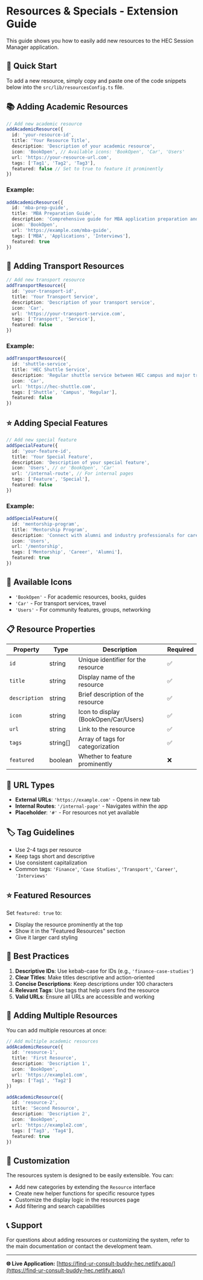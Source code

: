 # Resources & Specials - Extension Guide

This guide shows you how to easily add new resources to the HEC Session Manager application.

## 🚀 Quick Start

To add a new resource, simply copy and paste one of the code snippets below into the `src/lib/resourcesConfig.ts` file.

## 📚 Adding Academic Resources

```typescript
// Add new academic resource
addAcademicResource({
  id: 'your-resource-id',
  title: 'Your Resource Title',
  description: 'Description of your academic resource',
  icon: 'BookOpen', // Available icons: 'BookOpen', 'Car', 'Users'
  url: 'https://your-resource-url.com',
  tags: ['Tag1', 'Tag2', 'Tag3'],
  featured: false // Set to true to feature it prominently
})
```

### Example:
```typescript
addAcademicResource({
  id: 'mba-prep-guide',
  title: 'MBA Preparation Guide',
  description: 'Comprehensive guide for MBA application preparation and interview tips.',
  icon: 'BookOpen',
  url: 'https://example.com/mba-guide',
  tags: ['MBA', 'Applications', 'Interviews'],
  featured: true
})
```

## 🚗 Adding Transport Resources

```typescript
// Add new transport resource
addTransportResource({
  id: 'your-transport-id',
  title: 'Your Transport Service',
  description: 'Description of your transport service',
  icon: 'Car',
  url: 'https://your-transport-service.com',
  tags: ['Transport', 'Service'],
  featured: false
})
```

### Example:
```typescript
addTransportResource({
  id: 'shuttle-service',
  title: 'HEC Shuttle Service',
  description: 'Regular shuttle service between HEC campus and major transport hubs.',
  icon: 'Car',
  url: 'https://hec-shuttle.com',
  tags: ['Shuttle', 'Campus', 'Regular'],
  featured: false
})
```

## ⭐ Adding Special Features

```typescript
// Add new special feature
addSpecialFeature({
  id: 'your-feature-id',
  title: 'Your Special Feature',
  description: 'Description of your special feature',
  icon: 'Users', // or 'BookOpen', 'Car'
  url: '/internal-route', // For internal pages
  tags: ['Feature', 'Special'],
  featured: false
})
```

### Example:
```typescript
addSpecialFeature({
  id: 'mentorship-program',
  title: 'Mentorship Program',
  description: 'Connect with alumni and industry professionals for career guidance.',
  icon: 'Users',
  url: '/mentorship',
  tags: ['Mentorship', 'Career', 'Alumni'],
  featured: true
})
```

## 🎯 Available Icons

- `'BookOpen'` - For academic resources, books, guides
- `'Car'` - For transport services, travel
- `'Users'` - For community features, groups, networking

## 📋 Resource Properties

| Property | Type | Description | Required |
|----------|------|-------------|----------|
| `id` | string | Unique identifier for the resource | ✅ |
| `title` | string | Display name of the resource | ✅ |
| `description` | string | Brief description of the resource | ✅ |
| `icon` | string | Icon to display (BookOpen/Car/Users) | ✅ |
| `url` | string | Link to the resource | ✅ |
| `tags` | string[] | Array of tags for categorization | ✅ |
| `featured` | boolean | Whether to feature prominently | ❌ |

## 🔗 URL Types

- **External URLs**: `'https://example.com'` - Opens in new tab
- **Internal Routes**: `'/internal-page'` - Navigates within the app
- **Placeholder**: `'#'` - For resources not yet available

## 🏷️ Tag Guidelines

- Use 2-4 tags per resource
- Keep tags short and descriptive
- Use consistent capitalization
- Common tags: `'Finance'`, `'Case Studies'`, `'Transport'`, `'Career'`, `'Interviews'`

## ⭐ Featured Resources

Set `featured: true` to:
- Display the resource prominently at the top
- Show it in the "Featured Resources" section
- Give it larger card styling

## 📝 Best Practices

1. **Descriptive IDs**: Use kebab-case for IDs (e.g., `'finance-case-studies'`)
2. **Clear Titles**: Make titles descriptive and action-oriented
3. **Concise Descriptions**: Keep descriptions under 100 characters
4. **Relevant Tags**: Use tags that help users find the resource
5. **Valid URLs**: Ensure all URLs are accessible and working

## 🔄 Adding Multiple Resources

You can add multiple resources at once:

```typescript
// Add multiple academic resources
addAcademicResource({
  id: 'resource-1',
  title: 'First Resource',
  description: 'Description 1',
  icon: 'BookOpen',
  url: 'https://example1.com',
  tags: ['Tag1', 'Tag2']
})

addAcademicResource({
  id: 'resource-2',
  title: 'Second Resource',
  description: 'Description 2',
  icon: 'BookOpen',
  url: 'https://example2.com',
  tags: ['Tag3', 'Tag4'],
  featured: true
})
```

## 🎨 Customization

The resources system is designed to be easily extensible. You can:

- Add new categories by extending the `Resource` interface
- Create new helper functions for specific resource types
- Customize the display logic in the resources page
- Add filtering and search capabilities

## 📞 Support

For questions about adding resources or customizing the system, refer to the main documentation or contact the development team.

---

**🌐 Live Application:** [https://find-ur-consult-buddy-hec.netlify.app/](https://find-ur-consult-buddy-hec.netlify.app/)
